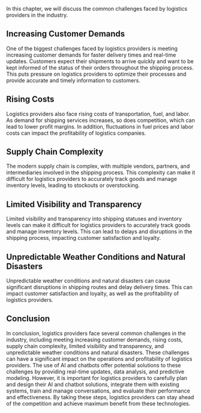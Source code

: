 
In this chapter, we will discuss the common challenges faced by logistics providers in the industry.

Increasing Customer Demands
---------------------------

One of the biggest challenges faced by logistics providers is meeting increasing customer demands for faster delivery times and real-time updates. Customers expect their shipments to arrive quickly and want to be kept informed of the status of their orders throughout the shipping process. This puts pressure on logistics providers to optimize their processes and provide accurate and timely information to customers.

Rising Costs
------------

Logistics providers also face rising costs of transportation, fuel, and labor. As demand for shipping services increases, so does competition, which can lead to lower profit margins. In addition, fluctuations in fuel prices and labor costs can impact the profitability of logistics companies.

Supply Chain Complexity
-----------------------

The modern supply chain is complex, with multiple vendors, partners, and intermediaries involved in the shipping process. This complexity can make it difficult for logistics providers to accurately track goods and manage inventory levels, leading to stockouts or overstocking.

Limited Visibility and Transparency
-----------------------------------

Limited visibility and transparency into shipping statuses and inventory levels can make it difficult for logistics providers to accurately track goods and manage inventory levels. This can lead to delays and disruptions in the shipping process, impacting customer satisfaction and loyalty.

Unpredictable Weather Conditions and Natural Disasters
------------------------------------------------------

Unpredictable weather conditions and natural disasters can cause significant disruptions in shipping routes and delay delivery times. This can impact customer satisfaction and loyalty, as well as the profitability of logistics providers.

Conclusion
----------

In conclusion, logistics providers face several common challenges in the industry, including meeting increasing customer demands, rising costs, supply chain complexity, limited visibility and transparency, and unpredictable weather conditions and natural disasters. These challenges can have a significant impact on the operations and profitability of logistics providers. The use of AI and chatbots offer potential solutions to these challenges by providing real-time updates, data analysis, and predictive modeling. However, it is important for logistics providers to carefully plan and design their AI and chatbot solutions, integrate them with existing systems, train and manage conversations, and evaluate their performance and effectiveness. By taking these steps, logistics providers can stay ahead of the competition and achieve maximum benefit from these technologies.
